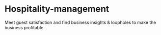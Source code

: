 # Hospitality-management
Meet guest satisfaction and  find business insights &amp; loopholes to make the  business profitable.
